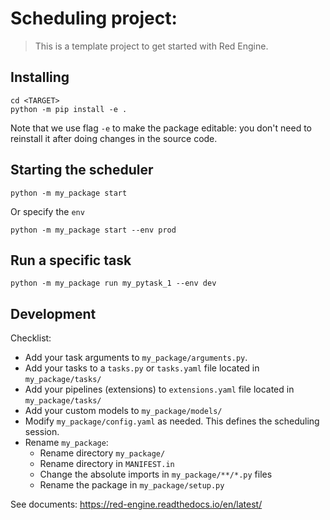 # Scheduling project: <TARGET>
> This is a template project to
  get started with Red Engine.

## Installing

```shell
cd <TARGET>
python -m pip install -e .
```

Note that we use flag `-e` to make the 
package editable: you don't need to reinstall
it after doing changes in the source code.

## Starting the scheduler

```shell
python -m my_package start
```

Or specify the `env`

```shell
python -m my_package start --env prod
```

## Run a specific task

```shell
python -m my_package run my_pytask_1 --env dev
```

## Development

Checklist:
- Add your task arguments to `my_package/arguments.py`.
- Add your tasks to a `tasks.py` or `tasks.yaml` file located in `my_package/tasks/`
- Add your pipelines (extensions) to `extensions.yaml` file located in `my_package/tasks/`
- Add your custom models to `my_package/models/`
- Modify `my_package/config.yaml` as needed. This defines the scheduling session.
- Rename `my_package`:
    - Rename directory `my_package/`
    - Rename directory in `MANIFEST.in`
    - Change the absolute imports in `my_package/**/*.py` files
    - Rename the package in `my_package/setup.py`


See documents: https://red-engine.readthedocs.io/en/latest/
